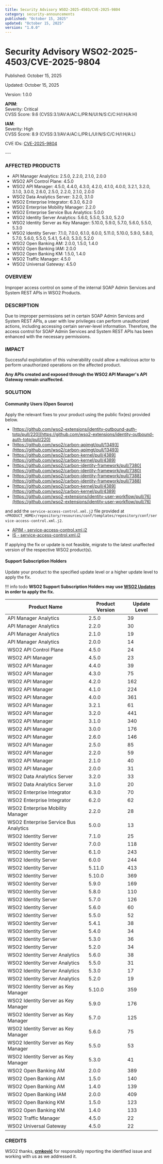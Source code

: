 ```yaml
---
title: Security Advisory WSO2-2025-4503/CVE-2025-9804
category: security-announcements
published: "October 15, 2025"
updated: "October 15, 2025"
version: "1.0.0"
---
```


# Security Advisory WSO2-2025-4503/CVE-2025-9804

<p class="doc-info">Published: October 15, 2025</p>
<p class="doc-info">Updated: October 15, 2025</p>
<p class="doc-info">Version: 1.0.0</p>
<p class="doc-info"><b>APIM</b>: <br>Severity: Critical<br>CVSS Score: 9.6 (CVSS:3.1/AV:A/AC:L/PR:N/UI:N/S:C/C:H/I:H/A:H)</p>
<p class="doc-info"><b>IAM</b>: <br>Severity: High<br>CVSS Score: 8.9 (CVSS:3.1/AV:A/AC:L/PR:L/UI:N/S:C/C:H/I:H/A:L)</p>
<p class="doc-info">CVE IDs: <a href="https://www.cve.org/CVERecord?id=CVE-2025-9804">CVE-2025-9804</a></p>
---

### AFFECTED PRODUCTS
* API Manager Analytics: 2.5.0, 2.2.0, 2.1.0, 2.0.0
* WSO2 API Control Plane: 4.5.0
* WSO2 API Manager: 4.5.0, 4.4.0, 4.3.0, 4.2.0, 4.1.0, 4.0.0, 3.2.1, 3.2.0, 3.1.0, 3.0.0, 2.6.0, 2.5.0, 2.2.0, 2.1.0, 2.0.0
* WSO2 Data Analytics Server: 3.2.0, 3.1.0
* WSO2 Enterprise Integrator: 6.3.0, 6.2.0
* WSO2 Enterprise Mobility Manager: 2.2.0
* WSO2 Enterprise Service Bus Analytics: 5.0.0
* WSO2 Identity Server Analytics: 5.6.0, 5.5.0, 5.3.0, 5.2.0
* WSO2 Identity Server as Key Manager: 5.10.0, 5.9.0, 5.7.0, 5.6.0, 5.5.0, 5.3.0
* WSO2 Identity Server: 7.1.0, 7.0.0, 6.1.0, 6.0.0, 5.11.0, 5.10.0, 5.9.0, 5.8.0, 5.7.0, 5.6.0, 5.5.0, 5.4.1, 5.4.0, 5.3.0, 5.2.0
* WSO2 Open Banking AM: 2.0.0, 1.5.0, 1.4.0
* WSO2 Open Banking IAM: 2.0.0
* WSO2 Open Banking KM: 1.5.0, 1.4.0
* WSO2 Traffic Manager: 4.5.0
* WSO2 Universal Gateway: 4.5.0


### OVERVIEW
Improper access control on some of the internal SOAP Admin Services and System REST APIs in WSO2 Products.


### DESCRIPTION
Due to improper permissions set in certain SOAP Admin Services and System REST APIs, a user with low privileges can perform unauthorized actions, including accessing certain server-level information. Therefore, the access control for SOAP Admin Services and System REST APIs has been enhanced with the necessary permissions.   


### IMPACT
Successful exploitation of this vulnerability could allow a malicious actor to perform unauthorized operations on the affected product.

**Any APIs created and exposed through the WSO2 API Manager's API Gateway remain unaffected.**


### SOLUTION

#### Community Users (Open Source)
Apply the relevant fixes to your product using the public fix(es) provided below.

* [https://github.com/wso2-extensions/identity-outbound-auth-totp/pull/220](https://github.com/wso2-extensions/identity-outbound-auth-totp/pull/220)
* [https://github.com/wso2/carbon-apimgt/pull/13493](https://github.com/wso2/carbon-apimgt/pull/13493)
* [https://github.com/wso2/carbon-kernel/pull/4389](https://github.com/wso2/carbon-kernel/pull/4389)
* [https://github.com/wso2/carbon-identity-framework/pull/7380](https://github.com/wso2/carbon-identity-framework/pull/7380)
* [https://github.com/wso2/carbon-identity-framework/pull/7388](https://github.com/wso2/carbon-identity-framework/pull/7388)
* [https://github.com/wso2/carbon-kernel/pull/4389](https://github.com/wso2/carbon-kernel/pull/4389)
* [https://github.com/wso2-extensions/identity-user-workflow/pull/76](https://github.com/wso2-extensions/identity-user-workflow/pull/76)

and add the `service-access-control.xml.j2` file provided at `<PRODUCT_HOME>/repository/resources/conf/templates/repository/conf/service-access-control.xml.j2`.

* [APIM - service-access-control.xml.j2]({{#base_path#}}/assets/attachments/service-access-control-apim.xml.j2)
* [IS - service-access-control.xml.j2]({{#base_path#}}/assets/attachments/service-access-control-is.xml.j2)


If applying the fix or update is not feasible, migrate to the latest unaffected version of the respective WSO2 product(s).


#### Support Subscription Holders

Update your product to the specified update level or a higher update level to apply the fix.

!!! info todo
    **WSO2 Support Subscription Holders may use [WSO2 Updates](https://wso2.com/updates/) in order to apply the fix.**

| Product Name                            | Product Version   | Update Level   |
| --------------------------------------- | ----------------- | -------------- |
| API Manager Analytics                   | 2.5.0             | 39             |
| API Manager Analytics                   | 2.2.0             | 30             |
| API Manager Analytics                   | 2.1.0             | 19             |
| API Manager Analytics                   | 2.0.0             | 14             |
| WSO2 API Control Plane                  | 4.5.0             | 24             |
| WSO2 API Manager                        | 4.5.0             | 23             |
| WSO2 API Manager                        | 4.4.0             | 39             |
| WSO2 API Manager                        | 4.3.0             | 75             |
| WSO2 API Manager                        | 4.2.0             | 162            |
| WSO2 API Manager                        | 4.1.0             | 224            |
| WSO2 API Manager                        | 4.0.0             | 361            |
| WSO2 API Manager                        | 3.2.1             | 61             |
| WSO2 API Manager                        | 3.2.0             | 441            |
| WSO2 API Manager                        | 3.1.0             | 340            |
| WSO2 API Manager                        | 3.0.0             | 176            |
| WSO2 API Manager                        | 2.6.0             | 146            |
| WSO2 API Manager                        | 2.5.0             | 85             |
| WSO2 API Manager                        | 2.2.0             | 59             |
| WSO2 API Manager                        | 2.1.0             | 40             |
| WSO2 API Manager                        | 2.0.0             | 31             |
| WSO2 Data Analytics Server              | 3.2.0             | 33             |
| WSO2 Data Analytics Server              | 3.1.0             | 20             |
| WSO2 Enterprise Integrator              | 6.3.0             | 70             |
| WSO2 Enterprise Integrator              | 6.2.0             | 62             |
| WSO2 Enterprise Mobility Manager        | 2.2.0             | 28             |
| WSO2 Enterprise Service Bus Analytics   | 5.0.0             | 13             |
| WSO2 Identity Server                    | 7.1.0             | 25             |
| WSO2 Identity Server                    | 7.0.0             | 118            |
| WSO2 Identity Server                    | 6.1.0             | 243            |
| WSO2 Identity Server                    | 6.0.0             | 244            |
| WSO2 Identity Server                    | 5.11.0            | 413            |
| WSO2 Identity Server                    | 5.10.0            | 369            |
| WSO2 Identity Server                    | 5.9.0             | 169            |
| WSO2 Identity Server                    | 5.8.0             | 110            |
| WSO2 Identity Server                    | 5.7.0             | 126            |
| WSO2 Identity Server                    | 5.6.0             | 60             |
| WSO2 Identity Server                    | 5.5.0             | 52             |
| WSO2 Identity Server                    | 5.4.1             | 38             |
| WSO2 Identity Server                    | 5.4.0             | 34             |
| WSO2 Identity Server                    | 5.3.0             | 36             |
| WSO2 Identity Server                    | 5.2.0             | 34             |
| WSO2 Identity Server Analytics          | 5.6.0             | 38             |
| WSO2 Identity Server Analytics          | 5.5.0             | 31             |
| WSO2 Identity Server Analytics          | 5.3.0             | 17             |
| WSO2 Identity Server Analytics          | 5.2.0             | 19             |
| WSO2 Identity Server as Key Manager     | 5.10.0            | 359            |
| WSO2 Identity Server as Key Manager     | 5.9.0             | 176            |
| WSO2 Identity Server as Key Manager     | 5.7.0             | 125            |
| WSO2 Identity Server as Key Manager     | 5.6.0             | 75             |
| WSO2 Identity Server as Key Manager     | 5.5.0             | 53             |
| WSO2 Identity Server as Key Manager     | 5.3.0             | 41             |
| WSO2 Open Banking AM                    | 2.0.0             | 389            |
| WSO2 Open Banking AM                    | 1.5.0             | 140            |
| WSO2 Open Banking AM                    | 1.4.0             | 139            |
| WSO2 Open Banking IAM                   | 2.0.0             | 409            |
| WSO2 Open Banking KM                    | 1.5.0             | 123            |
| WSO2 Open Banking KM                    | 1.4.0             | 133            |
| WSO2 Traffic Manager                    | 4.5.0             | 22             |
| WSO2 Universal Gateway                  | 4.5.0             | 22             |



### CREDITS
WSO2 thanks, **[crnković](https://crnkovic.dev/)** for responsibly reporting the identified issue and working with us as we addressed it.